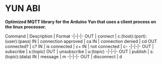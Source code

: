 # YUN ABI

**Optimized MQTT library for the Arduino Yun that uses a client process on the linux processor.**

Command | Description | Format
-|-|-|-
OUT | connect | c:(host):(port):(user):(pass)
IN | connection approved | ca
IN | connection denied | cd
OUT connected? | c?
IN | is connected | c+
IN | not connected | c-
-|-|-|-
OUT | subscribe | s:(topic)
OUT | unsubscribe | u:(topic)
-|-|-|-
OUT | publish | s:(topic):(data)
IN | message | m
-|-|-|-
OUT | disconnect | d
